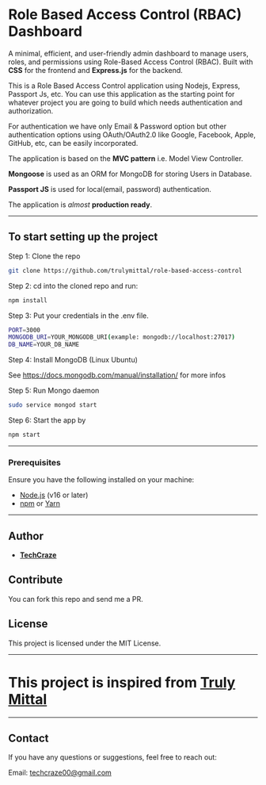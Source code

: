 # Role Based Access Control (RBAC) Dashboard

A minimal, efficient, and user-friendly admin dashboard to manage users, roles, and permissions using Role-Based Access Control (RBAC). Built with **CSS** for the frontend and **Express.js** for the backend.

This is a Role Based Access Control application using Nodejs, Express, Passport Js, etc.
You can use this application as the starting point for whatever project you are going to build which needs authentication and authorization.

For authentication we have only Email & Password option but other authentication options using OAuth/OAuth2.0 like Google, Facebook, Apple, GitHub, etc, can be easily incorporated.

The application is based on the **MVC pattern** i.e. Model View Controller.

**Mongoose** is used as an ORM for MongoDB for storing Users in Database.

**Passport JS** is used for local(email, password) authentication.

The application is _almost_ **production ready**.

---




## To start setting up the project

Step 1: Clone the repo

```bash
git clone https://github.com/trulymittal/role-based-access-control
```

Step 2: cd into the cloned repo and run:

```bash
npm install
```

Step 3: Put your credentials in the .env file.

```bash
PORT=3000
MONGODB_URI=YOUR_MONGODB_URI(example: mongodb://localhost:27017)
DB_NAME=YOUR_DB_NAME
```

Step 4: Install MongoDB (Linux Ubuntu)

See <https://docs.mongodb.com/manual/installation/> for more infos

Step 5: Run Mongo daemon

```bash
sudo service mongod start
```

Step 6: Start the app by

```bash
npm start
```
---

### **Prerequisites**
Ensure you have the following installed on your machine:
- [Node.js](https://nodejs.org/) (v16 or later)
- [npm](https://www.npmjs.com/) or [Yarn](https://yarnpkg.com/)

---

## Author

- [**TechCraze**](https://github.com/techcraze00)

## Contribute

You can fork this repo and send me a PR.

## License

This project is licensed under the MIT License.

---

# This project is inspired from [**Truly Mittal**](https://trulymittal.com)

---

## Contact

If you have any questions or suggestions, feel free to reach out:

Email: techcraze00@gmail.com


